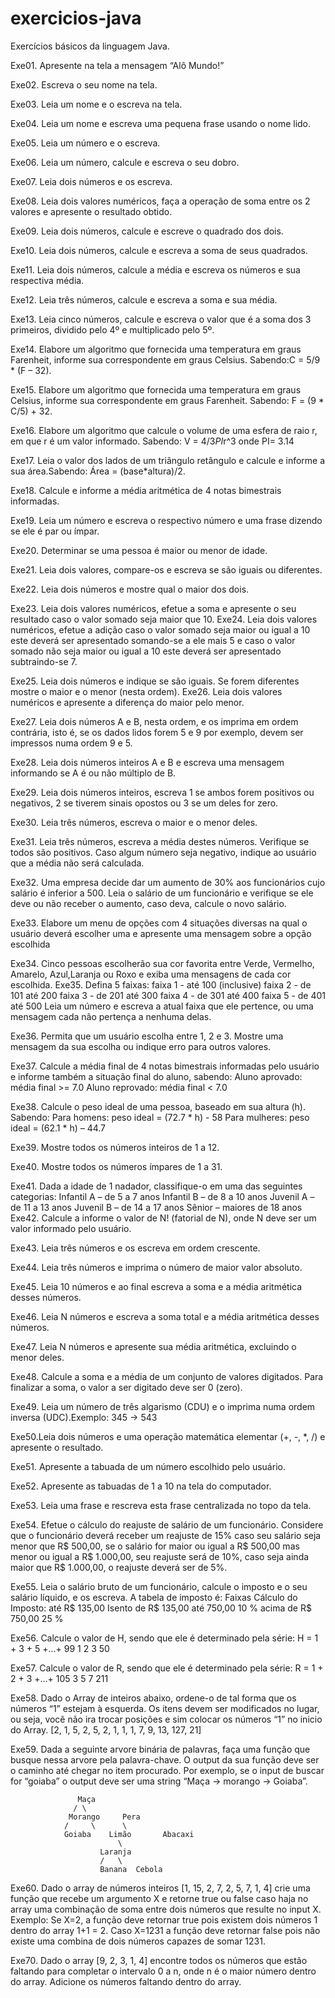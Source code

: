 # exercicios-java
Exercícios básicos da linguagem Java.

Exe01. Apresente na tela a mensagem “Alô Mundo!”

Exe02. Escreva o seu nome na tela.

Exe03. Leia um nome e o escreva na tela.

Exe04. Leia um nome e escreva uma pequena frase usando o nome lido.

Exe05. Leia um número e o escreva.

Exe06. Leia um número, calcule e escreva o seu dobro.

Exe07. Leia dois números e os escreva.

Exe08. Leia dois valores numéricos, faça a operação de soma entre os 2 valores e apresente o resultado obtido.

Exe09. Leia dois números, calcule e escreve o quadrado dos dois.

Exe10. Leia dois números, calcule e escreva a soma de seus quadrados.

Exe11. Leia dois números, calcule a média e escreva os números e sua respectiva média.

Exe12. Leia três números, calcule e escreva a soma e sua média.

Exe13. Leia cinco números, calcule e escreva o valor que é a soma dos 3 primeiros, dividido pelo 4º e multiplicado pelo 5º.

Exe14. Elabore um algoritmo que fornecida uma temperatura em graus Farenheit, informe sua correspondente em graus Celsius. Sabendo:C = 5/9 * (F – 32).

Exe15. Elabore um algoritmo que fornecida uma temperatura em graus Celsius, informe sua correspondente em graus Farenheit. Sabendo: F = (9 * C/5) + 32.

Exe16. Elabore um algoritmo que calcule o volume de uma esfera de raio r, em que r é um valor informado. Sabendo: V = 4/3*PI*r^3 onde PI= 3.14

Exe17. Leia o valor dos lados de um triângulo retângulo e calcule e informe a sua área.Sabendo: Área = (base*altura)/2.

Exe18. Calcule e informe a média aritmética de 4 notas bimestrais informadas.

Exe19. Leia um número e escreva o respectivo número e uma frase dizendo se ele é par ou ímpar.

Exe20. Determinar se uma pessoa é maior ou menor de idade.

Exe21. Leia dois valores, compare-os e escreva se são iguais ou diferentes.

Exe22. Leia dois números e mostre qual o maior dos dois.

Exe23. Leia dois valores numéricos, efetue a soma e apresente o seu resultado caso o valor somado seja maior que 10.
Exe24. Leia dois valores numéricos, efetue a adição caso o valor somado seja maior ou igual a 10 este deverá ser apresentado somando-se a ele mais 5 e caso o valor somado não seja maior ou igual a 10 este deverá ser apresentado subtraindo-se 7.

Exe25. Leia dois números e indique se são iguais. Se forem diferentes mostre o maior e o menor (nesta ordem).
Exe26. Leia dois valores numéricos e apresente a diferença do maior pelo menor.

Exe27. Leia dois números A e B, nesta ordem, e os imprima em ordem contrária, isto é, se os dados lidos forem 5 e 9 por exemplo, devem ser impressos numa ordem 9 e 5.

Exe28. Leia dois números inteiros A e B e escreva uma mensagem informando se A é ou não múltiplo de B.

Exe29. Leia dois números inteiros, escreva 1 se ambos forem positivos ou negativos, 2 se tiverem sinais opostos ou 3 se um deles for zero.

Exe30. Leia três números, escreva o maior e o menor deles.

Exe31. Leia três números, escreva a média destes números. Verifique se todos são positivos. Caso algum número seja negativo, indique ao usuário que a média não será calculada.

Exe32. Uma empresa decide dar um aumento de 30% aos funcionários cujo salário é inferior a 500. Leia o salário de um funcionário e verifique se ele deve ou não receber o aumento, caso deva, calcule o novo salário.

Exe33. Elabore um menu de opções com 4 situações diversas na qual o usuário deverá escolher uma e apresente uma mensagem sobre a opção escolhida 

Exe34. Cinco pessoas escolherão sua cor favorita entre Verde, Vermelho, Amarelo, Azul,Laranja ou Roxo e exiba uma mensagens de cada cor escolhida.
Exe35. Defina 5 faixas: 
faixa 1 - até 100 (inclusive) 
faixa 2 - de 101 até 200 
faixa 3 - de 201 até 300 
faixa 4 - de 301 até 400 
faixa 5 - de 401 até 500
Leia um número e escreva a atual faixa que ele pertence, ou uma mensagem cada não pertença a nenhuma delas.

Exe36. Permita que um usuário escolha entre 1, 2 e 3. Mostre uma mensagem da sua escolha ou indique erro para outros valores.

Exe37. Calcule a média final de 4 notas bimestrais informadas pelo usuário e informe também a situação final do aluno, sabendo:
Aluno aprovado:   média final >= 7.0
Aluno reprovado:  média final < 7.0

Exe38. Calcule o peso ideal de uma pessoa, baseado em sua altura (h). Sabendo:
Para homens:       peso ideal = (72.7 * h) - 58
Para mulheres:     peso ideal = (62.1 * h) – 44.7

Exe39. Mostre todos os números inteiros de 1 a 12.

Exe40. Mostre todos os números ímpares de 1 a 31.

Exe41. Dada a idade de 1 nadador, classifique-o em uma das seguintes categorias:
Infantil A – de 5 a 7 anos
Infantil B – de 8 a 10 anos
Juvenil A – de 11 a 13 anos
Juvenil B – de 14 a 17 anos
Sênior – maiores de 18 anos
Exe42.   Calcule a informe o valor de N! (fatorial de N), onde N deve ser um valor informado pelo usuário.

Exe43. Leia três números e os escreva em ordem crescente.

Exe44. Leia três números e imprima o número de maior valor absoluto.

Exe45. Leia 10 números e ao final escreva a soma e a média aritmética desses números.

Exe46. Leia N números e escreva a soma total e a média aritmética desses números.

Exe47. Leia N números e apresente sua média aritmética, excluindo o menor deles.

Exe48.   Calcule a soma e a média de um conjunto de valores digitados. Para finalizar a soma, o valor a ser digitado deve ser 0 (zero).

Exe49.   Leia um número de três algarismo (CDU) e o imprima numa ordem inversa (UDC).Exemplo: 345 -> 543

Exe50.Leia dois números e uma operação matemática elementar (+, -, *, /) e apresente o resultado.

Exe51.   Apresente a tabuada de um número escolhido pelo usuário.

Exe52. Apresente as tabuadas de 1 a 10 na tela do computador.

Exe53. Leia uma frase e rescreva esta frase centralizada no topo da tela.

Exe54. Efetue o cálculo do reajuste de salário de um funcionário. Considere que o funcionário deverá receber um reajuste de 15% caso seu salário seja menor que R$ 500,00, se o salário for maior ou igual a R$ 500,00 mas menor ou igual a R$ 1.000,00, seu reajuste será de 10%, caso seja ainda maior que R$ 1.000,00, o reajuste deverá ser de 5%.

Exe55. Leia o salário bruto de um funcionário, calcule o imposto e o seu salário líquido, e os escreva. A tabela de imposto é:
Faixas Cálculo do Imposto:
até R$ 135,00                             Isento
de  R$ 135,00 até 750,00       10 % 
acima de R$ 750,00                 25 %

Exe56. Calcule o valor de H, sendo que ele é determinado pela série:
H =  1 + 3 + 5 +...+ 99
     1   2   3       50

Exe57.   Calcule o valor de R, sendo que ele é determinado pela série:
R =  1 + 2 + 3 +...+ 105
     3   5   7       211
     
Exe58. Dado o Array de inteiros abaixo, ordene-o de tal forma que os números “1” estejam à esquerda. Os itens devem ser modificados no lugar, ou seja, você não ira trocar posições e sim colocar os números “1” no inicio do Array.
[2, 1, 5, 2, 5, 2, 1, 1, 1, 7, 9, 13, 127, 21]

Exe59. Dada a seguinte arvore binária de palavras, faça uma função que busque nessa arvore pela palavra-chave. O output da sua função deve ser o caminho até chegar no item procurado. Por exemplo, se o input de buscar for “goiaba” o output deve ser uma string “Maça -> morango -> Goiaba”.

				   Maça
				  /	\
			     Morango     Pera
		   	    /     \	     \	
	    		Goiaba	  Limão	      Abacaxi
				        	\
						Laranja	
						/	\
					    Banana	Cebola

Exe60. Dado o array de números inteiros [1, 15, 2, 7, 2, 5, 7, 1, 4] crie uma função que recebe um argumento X e retorne true ou false caso haja no array uma combinação de soma entre dois números que resulte no input X. Exemplo: Se X=2, a função deve retornar true pois existem dois números 1 dentro do array 1+1 = 2. Caso X=1231 a função deve retornar false pois não existe uma combina de dois números capazes de somar 1231.

Exe70. Dado o array [9, 2, 3, 1, 4] encontre todos os números que estão faltando para completar o intervalo 0 a n, onde n é o maior número dentro do array. Adicione os números faltando dentro do array. 
